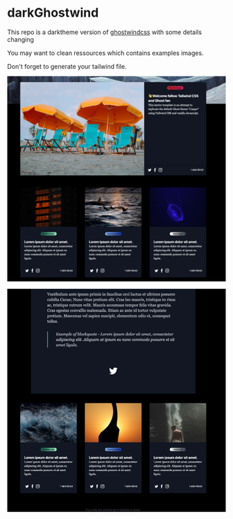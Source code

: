 # darkGhostwind 

This repo is a darktheme version of [ghostwindcss](https://github.com/tailwindtoolbox/Ghostwind) with some details changing

You may want to clean ressources which contains examples images.

Don't forget to generate your tailwind file.

![example](https://github.com/chiptu/darkGhostwind/blob/master/ex.png?raw=true)

![example 2](https://github.com/chiptu/darkGhostwind/blob/master/ex2.png?raw=true)

